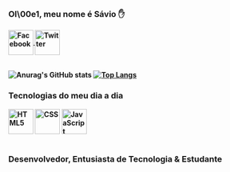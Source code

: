### Ol\00e1, meu nome é <b>Sávio<b> ✋

<div style="display: inline block"> 
<a href="https://facebook.com/saviodeveloper" target="_blank"> <img height="50" width="50" align="center" alt="Facebook" src="https://cdn.jsdelivr.net/gh/devicons/devicon/icons/facebook/facebook-original.svg"> </a>
<a href="https://twitter.com/saviodeveloper" target="_blank"> <img height="50" width="50" align="center" alt="Twitter" src="https://cdn.jsdelivr.net/gh/devicons/devicon/icons/twitter/twitter-original.svg"> </a>
</div> <br/>

![Anurag's GitHub stats](https://github-readme-stats.vercel.app/api?username=SAV10DEVELOPER&show_icons=true&theme=dark)
[![Top Langs](https://github-readme-stats.vercel.app/api/top-langs/?username=SAV10DEVELOPER&layout=compact)](https://github.com/anuraghazra/github-readme-stats)

### Tecnologias do meu dia a dia
<div style="display: inline block">
  <img height="50" width="50" align="center" alt="HTML5" src="https://cdn.jsdelivr.net/gh/devicons/devicon/icons/html5/html5-original.svg" />
  <img height="50" width="50" align="center" alt="CSS" src="https://cdn.jsdelivr.net/gh/devicons/devicon/icons/css3/css3-original.svg" />
  <img height="50" width="50" align="center" alt="JavaScript" src="https://cdn.jsdelivr.net/gh/devicons/devicon/icons/javascript/javascript-original.svg" />
</div> <br/>

### Desenvolvedor, Entusiasta de Tecnologia & Estudante
